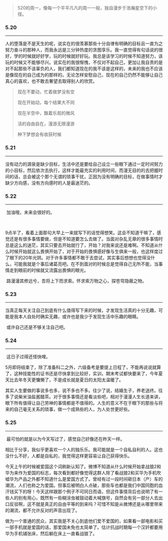 > 520的周一，像每一个平平凡凡的周一一般，独自漫步于浩瀚星空下的小径。

### 5.20

---

​	人的堕落是不是天生的呢，说实在的很羡慕那些十分自律有明确的目标且一直为之努力奋斗的那种人，而我永远是三分钟热度的贪图享乐。我一直觉得有句话说的很好，学的时候就好好学，玩的时候就好好玩。我总是该学习的时候不知道努力，该玩的时候又不能够尽兴。说实在的我很惭愧，不仅对不起自己，更加让我自责的是对不起那些不该辜负的人，我们都知道现在的我不该是这样的，未来的我也不应该是像现在的自己成为的那样的。无论怎样安慰自己，现在的自己仍然不能够让自己真心的喜欢，也不敢去奢望去取得别人的欣赏。

> 现在不要动，忙着做梦没有空
>
> 现在开始动，每个结果大不同
>
> 现在半空中，飘着乐观的微风
>
> 活的自由自在，漫游无限漫游
>
> 种下梦想会有收获时候

### 5.21

---

​	没有动力的源泉是缺少目标，生活中还是要给自己设立一些眼下通过一定时间努力的小目标，然后依次去执行，这样才能最充实的利用时间，而漫无目的的去把握时间的话，总会被这个那个无谓的琐事干扰，正因为没有明确的目标，在做事情时才缺少方向感，没有方向感时的人是最迷茫的。

### 5.22

---

​	加油哦，未来会很好的。

​	

​	9点半了，看着上面那句大早上一来就写下的话觉得想笑。这会不知道干嘛了，感觉还是有很多事情要做，但是不知道要怎么去做了。当面对杂乱无章的很多事情时总是这么的迷茫，其实只要去开始就行了，开始？对我来说还是难啊。不知道从什么时候开始就这么畏惧开始了，对于开始的畏惧感好像与生俱来一般，也这样度过了眼下的20年光阴。对于许多事情都不敢于去尝试，其实事后想想也觉得没什么，可能我就是个事后诸葛亮吧。在不到面对的时候总是觉得自己无所不能，当事情走到眼前的时候就又流露出畏惧的眼光。

​	路漫漫其修远兮，吾将上下而求索。怀求索万物之心，探苍穹隐蔽之物。

### 5.23

---

​	当真正每天关注自己到底有什么值得写下来的时候，才发现生活真的十分无趣，可能是我本人自处时确实无趣，或许也是我少于发现生活中乐趣的眼睛。

​	或许自己还是不够关注自己吧。

### 5.24

---

​	这日子过得还怪快哩。

​	5月即将结束了，除了准备科二之外，六级备考是要提上日程了，不能再说说就算了，这种技能性的证书还是尽快拿到比较好，实训，期末考试都快要来了，今年夏天比去年冬天更慵懒了，不是成长就是夏日的太阳太温暖了。

​	其实人生要做的事说多也多，说不多也不多。往少了说，结婚生子，养老送终。往多了说柴米油盐酱醋茶。对于很多事情还是看淡些吧，相对于漫漫人生长道来讲，眼下所有值得让自己劳神的事情都是不值得的。人生的意义不在于眼下的那些与将来的自己毫无关系的琐事，做一个成熟些的人，为人处世更好些。

### 5.25

---

​	最可怕的就是以为今天写过了，感觉自己好像还在昨天一样。

​	相比于分享，我似乎更喜欢一个人的独乐乐。我可能就是一个自私自利的人。这也没什么不好，人都是自私的，我觉得这样更容易让自己获得快乐。

​	今天上午的时候被爱国这个词刷新认知了。微博不知道从什么时候开始拿战狼2和华为来作为爱国的标志，每次看到都好像觉得这群人除了看战狼2和买华为手机吹嘘华为产品之外都不知道什么是爱国方式了。曾经有过一段时间砸日本（产）车的潮流，人们也称之为爱国。但事后被明白人点破，那些车也都是我们中国同胞的血汗钱买下的呀！今天这样跟那个例子不可同日而语，但这件事情背后也说明了有一些人的别有用心，既然有一些糊涂虫被鼓动着大喊旗号，自然会有另一部分人去出口反驳啊，这不就是真正的自由平等的到来吗？可惜不知是从微博还是从哪里带来的潮流，都不允许反对的声音出现了。

​	做为一个普通的民众，其实我是不关心到底他们爱不爱国的，如果看一部电影和买一部手机就是爱国的话，那爱国未免也太简单了。估计抗战时期每一个汉奸都要用华为手机铺张床，然后躺在床上一直看战狼了。